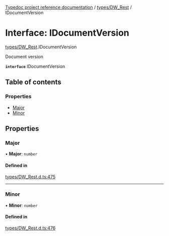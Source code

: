 [Typedoc project reference documentation](../README.md) / [types/DW_Rest](../modules/types_dw_rest.md) / IDocumentVersion

# Interface: IDocumentVersion

[types/DW_Rest](../modules/types_dw_rest.md).IDocumentVersion

Document version

**`interface`** IDocumentVersion

## Table of contents

### Properties

- [Major](types_dw_rest.idocumentversion.md#major)
- [Minor](types_dw_rest.idocumentversion.md#minor)

## Properties

### Major

• **Major**: `number`

#### Defined in

[types/DW_Rest.d.ts:475](https://github.com/DocuWare/REST-Sample-TS/blob/beb3ada/src/types/DW_Rest.d.ts#L475)

___

### Minor

• **Minor**: `number`

#### Defined in

[types/DW_Rest.d.ts:476](https://github.com/DocuWare/REST-Sample-TS/blob/beb3ada/src/types/DW_Rest.d.ts#L476)
